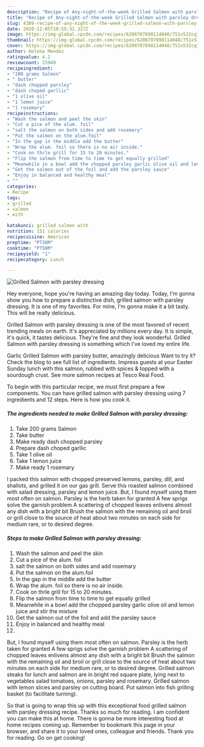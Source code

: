 ```yaml
---
description: "Recipe of Any-night-of-the-week Grilled Salmon with parsley dressing"
title: "Recipe of Any-night-of-the-week Grilled Salmon with parsley dressing"
slug: 4309-recipe-of-any-night-of-the-week-grilled-salmon-with-parsley-dressing
date: 2020-12-05T18:55:31.327Z
image: https://img-global.cpcdn.com/recipes/6208707898114048/751x532cq70/grilled-salmon-with-parsley-dressing-recipe-main-photo.jpg
thumbnail: https://img-global.cpcdn.com/recipes/6208707898114048/751x532cq70/grilled-salmon-with-parsley-dressing-recipe-main-photo.jpg
cover: https://img-global.cpcdn.com/recipes/6208707898114048/751x532cq70/grilled-salmon-with-parsley-dressing-recipe-main-photo.jpg
author: Helena Mendez
ratingvalue: 4.2
reviewcount: 25949
recipeingredient:
- "200 grams Salmon"
- " butter"
- "dash chopped parsley"
- "dash choped garllic"
- "1 olive oil"
- "1 lemon juice"
- "1 rosemary"
recipeinstructions:
- "Wash the salmon and peel the skin"
- "Cut a pice of the alum. foil"
- "salt the salmon on both sides and add rosemary"
- "Put the salmon on the alum.foil"
- "In the gap in the middle add the butter"
- "Wrap the alum. foil so there is no air inside."
- "Cook on thrle grill for 15 to 20 minutes."
- "Flip the salmon from time to time to get equally grilled"
- "Meanwhile in a bowl add the chopped parsley garlic olive oil and lemon juice and stir the mixture"
- "Get the salmon out of the foil and add the parsley sauce"
- "Enjoy in balanced and healthy meal"
- ""
categories:
- Recipe
tags:
- grilled
- salmon
- with

katakunci: grilled salmon with 
nutrition: 151 calories
recipecuisine: American
preptime: "PT38M"
cooktime: "PT50M"
recipeyield: "1"
recipecategory: Lunch

---
```



![Grilled Salmon with parsley dressing](https://img-global.cpcdn.com/recipes/6208707898114048/751x532cq70/grilled-salmon-with-parsley-dressing-recipe-main-photo.jpg)

Hey everyone, hope you're having an amazing day today. Today, I'm gonna show you how to prepare a distinctive dish, grilled salmon with parsley dressing. It is one of my favorites. For mine, I'm gonna make it a bit tasty. This will be really delicious.

Grilled Salmon with parsley dressing is one of the most favored of recent trending meals on earth. It's appreciated by millions every day. It is simple, it's quick, it tastes delicious. They're fine and they look wonderful. Grilled Salmon with parsley dressing is something which I've loved my entire life.

Garlic Grilled Salmon with parsley butter, amazingly delicious Want to try it? Check the blog to see full list of ingredients. Impress guests at your Easter Sunday lunch with this salmon, rubbed with spices &amp; topped with a sourdough crust. See more salmon recipes at Tesco Real Food.


To begin with this particular recipe, we must first prepare a few components. You can have grilled salmon with parsley dressing using 7 ingredients and 12 steps. Here is how you cook it.

<!--inarticleads1-->

##### The ingredients needed to make Grilled Salmon with parsley dressing:

1. Take 200 grams Salmon
1. Take  butter
1. Make ready dash chopped parsley
1. Prepare dash choped garllic
1. Take 1 olive oil
1. Take 1 lemon juice
1. Make ready 1 rosemary


I packed this salmon with chopped preserved lemons, parsley, dill, and shallots, and grilled it on our gas grill. Serve this roasted salmon combined with salad dressing, parsley and lemon juice. But, I found myself using them most often on salmon. Parsley is the herb taken for granted A few sprigs solve the garnish problem A scattering of chopped leaves enlivens almost any dish with a bright bit Brush the salmon with the remaining oil and broil or grill close to the source of heat about two minutes on each side for medium rare, or to desired degree. 

<!--inarticleads2-->

##### Steps to make Grilled Salmon with parsley dressing:

1. Wash the salmon and peel the skin
1. Cut a pice of the alum. foil
1. salt the salmon on both sides and add rosemary
1. Put the salmon on the alum.foil
1. In the gap in the middle add the butter
1. Wrap the alum. foil so there is no air inside.
1. Cook on thrle grill for 15 to 20 minutes.
1. Flip the salmon from time to time to get equally grilled
1. Meanwhile in a bowl add the chopped parsley garlic olive oil and lemon juice and stir the mixture
1. Get the salmon out of the foil and add the parsley sauce
1. Enjoy in balanced and healthy meal
1. 


But, I found myself using them most often on salmon. Parsley is the herb taken for granted A few sprigs solve the garnish problem A scattering of chopped leaves enlivens almost any dish with a bright bit Brush the salmon with the remaining oil and broil or grill close to the source of heat about two minutes on each side for medium rare, or to desired degree. Grilled salmon steaks for lunch and salmon are in bright red square plate, lying next to vegetables salad tomatoes, onions, parsley and rosemary. Grilled salmon with lemon slices and parsley on cutting board. Put salmon into fish grilling basket (to facilitate turning). 

So that is going to wrap this up with this exceptional food grilled salmon with parsley dressing recipe. Thanks so much for reading. I am confident you can make this at home. There is gonna be more interesting food at home recipes coming up. Remember to bookmark this page in your browser, and share it to your loved ones, colleague and friends. Thank you for reading. Go on get cooking!
